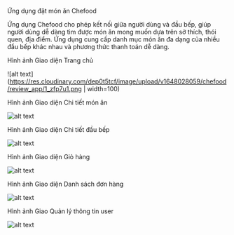 Ứng dụng đặt món ăn Chefood

Ứng dụng Chefood cho phép kết nối giữa người dùng và đầu bếp, giúp người dùng dễ dàng tìm được món ăn mong muốn dựa trên sở thích, thói quen, địa điểm. Ứng dụng cung cấp danh mục món ăn đa dạng của nhiều đầu bếp khác nhau và phương thức thanh toán dễ dàng.


Hình ảnh Giao diện Trang chủ

![alt text](https://res.cloudinary.com/dep0t5tcf/image/upload/v1648028059/chefood/review_app/1_zfp7u1.png | width=100)


Hình ảnh Giao diện Chi tiết món ăn 

![alt text](https://res.cloudinary.com/dep0t5tcf/image/upload/v1648028064/chefood/review_app/2_go6cpm.jpg)


Hình ảnh Giao diện Chi tiết đầu bếp

![alt text](https://res.cloudinary.com/dep0t5tcf/image/upload/v1648028064/chefood/review_app/3_nznvxd.jpg)


Hình ảnh Giao diện Giỏ hàng

![alt text](https://res.cloudinary.com/dep0t5tcf/image/upload/v1648028063/chefood/review_app/4_hmqwg8.jpg)


Hình ảnh Giao diện Danh sách đơn hàng

![alt text](https://res.cloudinary.com/dep0t5tcf/image/upload/v1648028062/chefood/review_app/5_uc1k9j.jpg)


Hình ảnh Giao Quản lý thông tin user

![alt text](https://res.cloudinary.com/dep0t5tcf/image/upload/v1648028064/chefood/review_app/6_bvpv2p.jpg)
